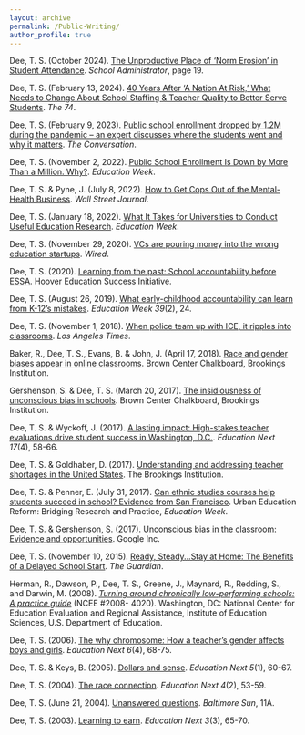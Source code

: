 ```yaml
---
layout: archive
permalink: /Public-Writing/
author_profile: true
---
```

Dee, T. S. (October 2024). [The Unproductive Place of ‘Norm Erosion’ in Student Attendance](/files/SchoolAdministratorOct2024.pdf). _School Administrator_, page 19.

Dee, T. S. (February 13, 2024). [40 Years After ‘A Nation At Risk,’ What Needs to Change About School Staffing & Teacher Quality to Better Serve Students](https://www.the74million.org/article/40-years-after-a-nation-at-risk-what-needs-to-change-about-school-staffing-teacher-quality-to-better-serve-students/). _The 74_. 

Dee, T. S. (February 9, 2023). [Public school enrollment dropped by 1.2M during the pandemic – an expert discusses where the students went and why it matters](https://theconversation.com/public-school-enrollment-dropped-by-1-2m-during-the-pandemic-an-expert-discusses-where-the-students-went-and-why-it-matters-198768). _The Conversation_.

Dee, T. S. (November 2, 2022). [Public School Enrollment Is Down by More Than a Million. Why?](/files/EdWeekCommentary_Dee_20221102.pdf). _Education Week_.

Dee, T. S. & Pyne, J. (July 8, 2022). [How to Get Cops Out of the Mental-Health Business](/files/WSJ_Dee_Pyne_20220708.pdf). _Wall Street Journal_.

Dee, T. S. (January 18, 2022). [What It Takes for Universities to Conduct Useful Education Research](/files/EdWeekCommentary_Dee_20220118.pdf). _Education Week_.

Dee, T. S. (November 29, 2020). [VCs are pouring money into the wrong education startups](https://www.wired.com/story/vcs-are-pouring-money-into-the-wrong-education-startups/). _Wired_.

Dee, T. S. (2020). [Learning from the past: School accountability before ESSA](https://www.hoover.org/research/learning-past-school-accountability-essa). Hoover Education Success Initiative.

Dee, T. S. (August 26, 2019). [What early-childhood accountability can learn from K-12’s mistakes](/files/EdWeekCommentary_Dee_20190826.pdf). _Education Week 39_(2), 24.

Dee, T. S. (November 1, 2018). [When police team up with ICE, it ripples into classrooms](/files/LAT_Dee_20181101.pdf). _Los Angeles Times_.

Baker, R., Dee, T. S., Evans, B. & John, J. (April 17, 2018). [Race and gender biases appear in online classrooms](https://www.brookings.edu/blog/brown-center-chalkboard/2018/04/27/race-and-gender-biases-appear-in-online-education/). Brown Center Chalkboard, Brookings Institution.

Gershenson, S. & Dee, T. S. (March 20, 2017). [The insidiousness of unconscious bias in schools](https://www.brookings.edu/blog/brown-center-chalkboard/2017/03/20/the-insidiousness-of-unconscious-bias-in-schools/). Brown Center Chalkboard, Brookings Institution.

Dee, T. S. & Wyckoff, J. (2017). [A lasting impact: High-stakes teacher evaluations drive student success in Washington, D.C.](https://www.educationnext.org/a-lasting-impact-high-stakes-teacher-evaluations-student-success-washington-dc/). _Education Next 17_(4), 58-66.

Dee, T. S. & Goldhaber, D. (2017). [Understanding and addressing teacher shortages in the United States](https://www.hamiltonproject.org/papers/understanding_and_addressing_teacher_shortages_in_the_united_states). The Brookings Institution. 

Dee, T. S. & Penner, E. (July 31, 2017). [Can ethnic studies courses help students succeed in school? Evidence from San Francisco](https://www.edweek.org/teaching-learning/opinion-can-ethnic-studies-courses-help-students-succeed-in-school-evidence-from-san-francisco/2017/07). Urban Education Reform: Bridging Research and Practice, _Education Week_. 

Dee, T. S. & Gershenson, S. (2017). [Unconscious bias in the classroom: Evidence and opportunities](https://goo.gl/O6Btqi). Google Inc.

Dee, T. S. (November 10, 2015). [Ready, Steady...Stay at Home: The Benefits of a Delayed School Start](https://www.theguardian.com/teacher-network/2015/nov/10/benefits-delayed-school-start-education). _The Guardian_.

Herman, R., Dawson, P., Dee, T. S., Greene, J., Maynard, R., Redding, S., and Darwin, M. (2008). _[Turning around chronically low-performing schools: A practice guide](https://ies.ed.gov/ncee/wwc/PracticeGuide/7#tab-summary)_ (NCEE #2008- 4020). Washington, DC: National Center for Education Evaluation and Regional Assistance, Institute of Education Sciences, U.S. Department of Education. 

Dee, T. S. (2006). [The why chromosome: How a teacher’s gender affects boys and girls](https://www.educationnext.org/the-why-chromosome/). _Education Next 6_(4), 68-75.

Dee, T. S. & Keys, B. (2005). [Dollars and sense](https://www.educationnext.org/dollars-and-sense/). _Education Next 5_(1), 60-67.

Dee, T. S. (2004). [The race connection](https://www.educationnext.org/the-race-connection/). _Education Next 4_(2), 53-59.

Dee, T. S. (June 21, 2004). [Unanswered questions](/files/BaltimoreSunOpEd20040621.pdf). _Baltimore Sun_, 11A. 

Dee, T. S. (2003). [Learning to earn](https://www.educationnext.org/learningtoearn/). _Education Next 3_(3), 65-70.
